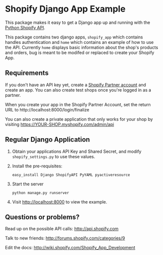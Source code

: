 Shopify Django App Example
==========================

This package makes it easy to get a Django app up and running with
the [Python Shopify API](https://github.com/shopify/shopify_python_api).

This package contains two django apps, `shopify_app` which contains
handles authentication and `home` which contains an example of how
to use the API. Currently `home` displays basic information about
the shop's products and orders, bug is meant to be modifed or
replaced to create your Shopify App.

Requirements
------------

If you don't have an API key yet, create a
[Shopify Partner account](http://shopify.com/partners) and create
an app. You can also create test shops once you're logged in as a
partner.

When you create your app in the Shopify Partner Account, set the return URL to
http://localhost:8000/login/finalize

You can also create a private application that only works for your shop by
visiting https://YOUR-SHOP.myshopify.com/admin/api

Regular Django Application
--------------------------

1. Obtain your applications API Key and Shared Secret, and modify
   `shopify_settings.py` to use these values.

2. Install the pre-requisites:

   `easy_install Django ShopifyAPI PyYAML pyactiveresource`

3. Start the server

   `python manage.py runserver`

4. Visit <http://localhost:8000> to view the example.

Questions or problems?
----------------------

Read up on the possible API calls:
<http://api.shopify.com>

Talk to new friends:
<http://forums.shopify.com/categories/9>

Edit the docs:
<http://wiki.shopify.com/Shopify_App_Development>
